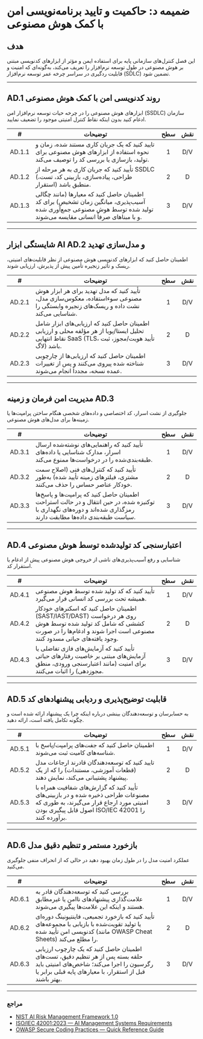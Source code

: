 # ضمیمه د: حاکمیت و تایید برنامه‌نویسی امن با کمک هوش مصنوعی

## هدف

این فصل کنترل‌های سازمانی پایه برای استفاده ایمن و مؤثر از ابزارهای کدنویسی مبتنی بر هوش مصنوعی در طول توسعه نرم‌افزار را تعریف می‌کند، به‌گونه‌ای که امنیت و قابلیت ردگیری در سراسر چرخه عمر توسعه نرم‌افزار (SDLC) تضمین شود.

---

## AD.1 روند کدنویسی امن با کمک هوش مصنوعی

ابزارهای هوش مصنوعی را در چرخه حیات توسعه نرم‌افزار امن (SSDLC) سازمان ادغام کنید بدون اینکه نقاط کنترل امنیتی موجود را تضعیف نمایید.

|   #    | توضیحات                                                                                                                                                            | سطح | نقش |
| :----: | ------------------------------------------------------------------------------------------------------------------------------------------------------------------ | :-: | :-: |
| AD.1.1 | تایید کنید که یک جریان کاری مستند شده، زمان و نحوه استفاده از ابزارهای هوش مصنوعی برای تولید، بازسازی یا بررسی کد را توصیف می‌کند.                                 |  1  | D/V |
| AD.1.2 | تأیید کنید که جریان کاری به هر مرحله از SSDLC (طراحی، پیاده‌سازی، بازبینی کد، تست، استقرار) منطبق باشد.                                                            |  2  |  D  |
| AD.1.3 | اطمینان حاصل کنید که معیارها (مانند چگالی آسیب‌پذیری، میانگین زمان تشخیص) برای کد تولید شده توسط هوش مصنوعی جمع‌آوری شده و با مبناهای صرفاً انسانی مقایسه می‌شوند. |  3  | D/V |

---

## شایستگی ابزار AI AD.2 و مدل‌سازی تهدید

اطمینان حاصل کنید که ابزارهای کدنویسی هوش مصنوعی از نظر قابلیت‌های امنیتی، ریسک و تأثیر زنجیره تأمین پیش از پذیرش، ارزیابی شوند.

|   #    | توضیحات                                                                                                                                         | سطح | نقش |
| :----: | ----------------------------------------------------------------------------------------------------------------------------------------------- | :-: | :-: |
| AD.2.1 | تأیید کنید که مدل تهدید برای هر ابزار هوش مصنوعی سوءاستفاده، معکوس‌سازی مدل، نشت داده و ریسک‌های زنجیره وابستگی را شناسایی می‌کند.              |  1  | D/V |
| AD.2.2 | اطمینان حاصل کنید که ارزیابی‌های ابزار شامل تحلیل ایستا/پویا از هر مؤلفه محلی و ارزیابی نقاط انتهایی SaaS (TLS، تأیید هویت/مجوز، ثبت لاگ) باشد. |  2  |  D  |
| AD.2.3 | اطمینان حاصل کنید که ارزیابی‌ها از چارچوبی شناخته شده پیروی می‌کنند و پس از تغییرات عمده نسخه، مجدداً انجام می‌شوند.                            |  3  | D/V |

---

## مدیریت امن فرمان و زمینه AD.3

جلوگیری از نشت اسرار، کد اختصاصی و داده‌های شخصی هنگام ساختن پرامپت‌ها یا زمینه‌ها برای مدل‌های هوش مصنوعی.

|   #    | توضیحات                                                                                                                                                            | سطح | نقش |
| :----: | ------------------------------------------------------------------------------------------------------------------------------------------------------------------ | :-: | :-: |
| AD.3.1 | تأیید کنید که راهنمایی‌های نوشته‌شده ارسال اسرار، مدارک شناسایی یا داده‌های طبقه‌بندی‌شده را در درخواست‌ها ممنوع می‌کند.                                           |  1  | D/V |
| AD.3.2 | تأیید کنید که کنترل‌های فنی (اصلاح سمت مشتری، فیلترهای زمینه تأیید شده) به‌طور خودکار عناصر حساس را حذف می‌کنند.                                                   |  2  |  D  |
| AD.3.3 | اطمینان حاصل کنید که پرامپت‌ها و پاسخ‌ها توکنیزه شده، در حین انتقال و در حالت استراحت رمزگذاری شده‌اند و دوره‌های نگهداری با سیاست طبقه‌بندی داده‌ها مطابقت دارند. |  3  | D/V |

---

## AD.4 اعتبارسنجی کد تولیدشده توسط هوش مصنوعی

شناسایی و رفع آسیب‌پذیری‌های ناشی از خروجی هوش مصنوعی پیش از ادغام یا استقرار کد.

|   #    | توضیحات                                                                                                                                                                             | سطح | نقش |
| :----: | ----------------------------------------------------------------------------------------------------------------------------------------------------------------------------------- | :-: | :-: |
| AD.4.1 | تأیید کنید که کد تولید شده توسط هوش مصنوعی همیشه تحت بررسی کد انسانی قرار می‌گیرد.                                                                                                  |  1  | D/V |
| AD.4.2 | اطمینان حاصل کنید که اسکنرهای خودکار (SAST/IAST/DAST) روی هر درخواست کششی که شامل کد تولید شده توسط هوش مصنوعی است اجرا شوند و ادغام‌ها را در صورت وجود یافته‌های حیاتی مسدود کنند. |  2  |  D  |
| AD.4.3 | تأیید کنید که آزمایش‌های فازی تفاضلی یا آزمایش‌های مبتنی بر خاصیت رفتارهای حیاتی برای امنیت (مانند اعتبارسنجی ورودی، منطق مجوزدهی) را اثبات می‌کنند.                                |  3  | D/V |

---

## AD.5 قابلیت توضیح‌پذیری و ردیابی پیشنهادهای کد

به حسابرسان و توسعه‌دهندگان بینشی درباره اینکه چرا یک پیشنهاد ارائه شده است و چگونه تکامل یافته است، ارائه دهید.

|   #    | توضیحات                                                                                                                                                                           | سطح | نقش |
| :----: | --------------------------------------------------------------------------------------------------------------------------------------------------------------------------------- | :-: | :-: |
| AD.5.1 | اطمینان حاصل کنید که جفت‌های پرامپت/پاسخ با شناسه‌های کامیت ثبت می‌شوند.                                                                                                          |  1  | D/V |
| AD.5.2 | تایید کنید که توسعه‌دهندگان قادرند ارجاعات مدل (قطعات آموزشی، مستندات) را که از یک پیشنهاد پشتیبانی می‌کند، نمایش دهند.                                                           |  2  |  D  |
| AD.5.3 | تأیید کنید که گزارش‌های شفافیت همراه با مصنوعات طراحی ذخیره شده و در بازبینی‌های امنیتی مورد ارجاع قرار می‌گیرند، به طوری که اصول قابل پیگیری بودن ISO/IEC 42001 را برآورده کنند. |  3  | D/V |

---

## AD.6 بازخورد مستمر و تنظیم دقیق مدل

عملکرد امنیت مدل را در طول زمان بهبود دهید در حالی که از انحراف منفی جلوگیری می‌کنید.

|   #    | توضیحات                                                                                                                                                                               | سطح | نقش |
| :----: | ------------------------------------------------------------------------------------------------------------------------------------------------------------------------------------- | :-: | :-: |
| AD.6.1 | بررسی کنید که توسعه‌دهندگان قادر به علامت‌گذاری پیشنهادهای ناامن یا غیرمطابق هستند و اینکه این علامت‌ها پیگیری می‌شوند.                                                               |  1  | D/V |
| AD.6.2 | تأیید کنید که بازخورد تجمیعی، فاینتیونینگ دوره‌ای یا تولید تقویت‌شده با بازیابی با مجموعه‌های کد‌نویسی امن تأیید شده (مانند OWASP Cheat Sheets) را مطلع می‌کند.                       |  2  |  D  |
| AD.6.3 | اطمینان حاصل کنید که یک چارچوب ارزیابی حلقه بسته پس از هر تنظیم دقیق، تست‌های رگرسیون را اجرا می‌کند؛ شاخص‌های امنیتی باید قبل از استقرار، با معیارهای پایه قبلی برابر یا بهتر باشند. |  3  | D/V |

---

### مراجع

* [NIST AI Risk Management Framework 1.0](https://nvlpubs.nist.gov/nistpubs/ai/nist.ai.100-1.pdf)
* [ISO/IEC 42001:2023 — AI Management Systems Requirements](https://www.iso.org/standard/81230.html)
* [OWASP Secure Coding Practices — Quick Reference Guide](https://owasp.org/www-project-secure-coding-practices-quick-reference-guide/)

